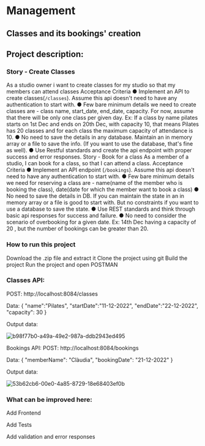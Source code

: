 # Management
## Classes and its bookings' creation

## Project description:
### Story - Create Classes
As a studio owner i want to create classes for my studio so that my members can attend classes
Acceptance Criteria
● Implement an API to create classes(`/classes`). Assume this api doesn't need to have any
authentication to start with.
● Few bare minimum details we need to create classes are - class name, start_date, end_date,
capacity. For now, assume that there will be only one class per given day. Ex: If a class by
name pilates starts on 1st Dec and ends on 20th Dec, with capacity 10, that means Pilates
has 20 classes and for each class the maximum capacity of attendance is 10.
● No need to save the details in any database. Maintain an in memory array or a file to save the
info. (If you want to use the database, that's fine as well).
● Use Restful standards and create the api endpoint with proper success and error responses.
Story - Book for a class
As a member of a studio, I can book for a class, so that I can attend a class.
Acceptance Criteria
● Implement an API endpoint (`/bookings`). Assume this api doesn't need to have any
authentication to start with.
● Few bare minimum details we need for reserving a class are - name(name of the member
who is booking the class), date(date for which the member want to book a class)
● No need to save the details in DB. If you can maintain the state in an in memory array or a file
is good to start with. But no constraints if you want to use a database to save the state.
● Use REST standards and think through basic api responses for success and failure.
● No need to consider the scenario of overbooking for a given date. Ex: 14th Dec having a
capacity of 20 , but the number of bookings can be greater than 20.

### How to run this project

Download the .zip file and extract it
Clone the project using git
Build the project
Run the project and open POSTMAN

### Classes API:
POST: http://localhost:8084/classes

Data: {
"name":"Pilates",
"startDate":"11-12-2022",
"endDate":"22-12-2022",
"capacity": 30
}

Output data:

![b98f77b0-a49a-49e2-987a-ddb2943ed495](https://user-images.githubusercontent.com/92159714/196208018-f4b8f2b6-7a9c-4555-a242-2140580c241f.jpg)

Bookings API:
POST: http://localhost:8084/bookings

Data:  {
"memberName": "Clàudia",
"bookingDate": "21-12-2022" 
}

Output data:

![53b62cb6-00e0-4a85-8729-18e68403ef0b](https://user-images.githubusercontent.com/92159714/196208045-393199e3-5038-40be-9952-6a77a4a9f498.jpg)


### What can be improved here:
Add Frontend

Add Tests

Add validation and error responses
